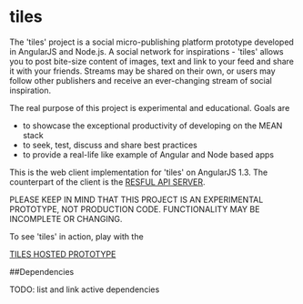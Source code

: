 # tiles

The 'tiles' project is a social micro-publishing platform prototype developed in AngularJS and Node.js. A social network for inspirations - 'tiles' allows you to post bite-size content of images, text and link to your feed and share it with your friends. Streams may be shared on their own, or users may follow other publishers and receive an ever-changing stream of social inspiration.

The real purpose of this project is experimental and educational. Goals are

- to showcase the exceptional productivity of developing on the MEAN stack
- to seek, test, discuss and share best practices
- to provide a real-life like example of Angular and Node based apps

This is the web client implementation for 'tiles' on AngularJS 1.3. The counterpart of the client is the [RESFUL API SERVER](https://github.com/mrrorinc/tilesnode).

PLEASE KEEP IN MIND THAT THIS PROJECT IS AN EXPERIMENTAL PROTOTYPE, NOT PRODUCTION CODE. FUNCTIONALITY MAY BE INCOMPLETE OR CHANGING.

To see 'tiles' in action, play with the

[TILES HOSTED PROTOTYPE](http://development.mrrorinc-tiles.divshot.io/)




##Dependencies

TODO: list and link active dependencies